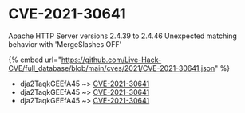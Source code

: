 # CVE-2021-30641

Apache HTTP Server versions 2.4.39 to 2.4.46 Unexpected matching behavior with 'MergeSlashes OFF'

{% embed url="https://github.com/Live-Hack-CVE/full_database/blob/main/cves/2021/CVE-2021-30641.json" %}


* dja2TaqkGEEfA45 ~> [CVE-2021-30641](https://www.alice-snow.ru/2021/database/cve-2021-30641/cve-2021-30641-dja2taqkgeefa45)
* dja2TaqkGEEfA45 ~> [CVE-2021-30641](https://www.alice-snow.ru/2021/database/cve-2021-30641/cve-2021-30641-dja2taqkgeefa45)
* dja2TaqkGEEfA45 ~> [CVE-2021-30641](https://www.alice-snow.ru/2021/database/cve-2021-30641/cve-2021-30641-dja2taqkgeefa45)